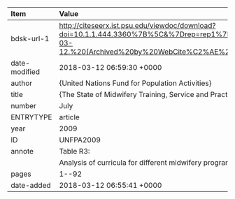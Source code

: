 | Item          | Value                                                                                                                                                                                                          |
|:--------------|:---------------------------------------------------------------------------------------------------------------------------------------------------------------------------------------------------------------|
| bdsk-url-1    | http://citeseerx.ist.psu.edu/viewdoc/download?doi=10.1.1.444.3360%7B%5C&%7Drep=rep1%7B%5C&%7Dtype=pdf.%20Accessed:%202018-03-12.%20(Archived%20by%20WebCite%C2%AE%20at%20http://www.webcitation.org/6xr7T3j5D) |
| date-modified | 2018-03-12 06:59:30 +0000                                                                                                                                                                                      |
| author        | {United Nations Fund for Population Activities}                                                                                                                                                                |
| title         | {The State of Midwifery Training, Service and Practice in Uganda Assessment Report}                                                                                                                            |
| number        | July                                                                                                                                                                                                           |
| ENTRYTYPE     | article                                                                                                                                                                                                        |
| year          | 2009                                                                                                                                                                                                           |
| ID            | UNFPA2009                                                                                                                                                                                                      |
| annote        | Table R3:                                                                                                                                                                                                      |
|               | Analysis of curricula for different midwifery programmes                                                                                                                                                       |
| pages         | 1--92                                                                                                                                                                                                          |
| date-added    | 2018-03-12 06:55:41 +0000                                                                                                                                                                                      |